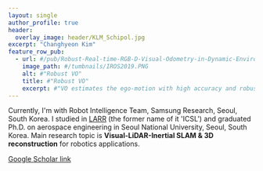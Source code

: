 ```yaml
---
layout: single
author_profile: true
header:
  overlay_image: header/KLM_Schipol.jpg
excerpt: "Changhyeon Kim"
feature_row_pub:
  - url: #/pub/Robust-Real-time-RGB-D-Visual-Odometry-in-Dynamic-Environments-via-Rigid-Motion-Model/
    image_path: #/tumbnails/IROS2019.PNG
    alt: #"Robust VO"
    title: #"Robust VO"
    excerpt: #"VO estimates the ego-motion with high accuracy and robustly in dynamic environments."
---
```

Currently, I'm with Robot Intelligence Team, Samsung Research, Seoul, South Korea. I studied in <a href="https://larr.snu.ac.kr/" target="_blank">LARR</a> (the former name of it 'ICSL') and graduated Ph.D. on aerospace engineering in Seoul National University, Seoul, South Korea. 
Main research topic is **Visual-LiDAR-Inertial SLAM & 3D reconstruction** for robotics applications.

<a href="https://scholar.google.com/citations?hl=en&user=N_xgqxYAAAAJ&view_op=list_works&sortby=pubdate" target="_blank">Google Scholar link</a>
